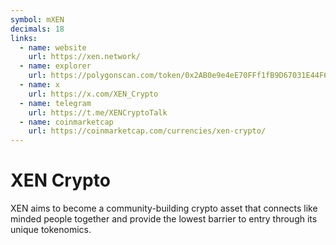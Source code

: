 ```yaml
---
symbol: mXEN
decimals: 18
links:
  - name: website
    url: https://xen.network/
  - name: explorer
    url: https://polygonscan.com/token/0x2AB0e9e4eE70FFf1fB9D67031E44F6410170d00e
  - name: x
    url: https://x.com/XEN_Crypto
  - name: telegram
    url: https://t.me/XENCryptoTalk
  - name: coinmarketcap
    url: https://coinmarketcap.com/currencies/xen-crypto/
---
```


# XEN Crypto

XEN aims to become a community-building crypto asset that connects like minded people together and provide the lowest barrier to entry through its unique tokenomics.
